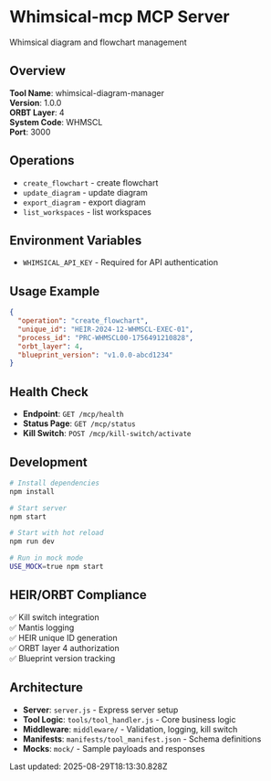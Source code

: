 # Whimsical-mcp MCP Server

Whimsical diagram and flowchart management

## Overview

**Tool Name**: whimsical-diagram-manager  
**Version**: 1.0.0  
**ORBT Layer**: 4  
**System Code**: WHMSCL  
**Port**: 3000

## Operations

- `create_flowchart` - create flowchart
- `update_diagram` - update diagram
- `export_diagram` - export diagram
- `list_workspaces` - list workspaces

## Environment Variables

- `WHIMSICAL_API_KEY` - Required for API authentication

## Usage Example

```json
{
  "operation": "create_flowchart",
  "unique_id": "HEIR-2024-12-WHMSCL-EXEC-01",
  "process_id": "PRC-WHMSCL00-1756491210828",
  "orbt_layer": 4,
  "blueprint_version": "v1.0.0-abcd1234"
}
```

## Health Check

- **Endpoint**: `GET /mcp/health`
- **Status Page**: `GET /mcp/status`
- **Kill Switch**: `POST /mcp/kill-switch/activate`

## Development

```bash
# Install dependencies
npm install

# Start server
npm start

# Start with hot reload
npm run dev

# Run in mock mode
USE_MOCK=true npm start
```

## HEIR/ORBT Compliance

✅ Kill switch integration  
✅ Mantis logging  
✅ HEIR unique ID generation  
✅ ORBT layer 4 authorization  
✅ Blueprint version tracking  

## Architecture

- **Server**: `server.js` - Express server setup
- **Tool Logic**: `tools/tool_handler.js` - Core business logic
- **Middleware**: `middleware/` - Validation, logging, kill switch
- **Manifests**: `manifests/tool_manifest.json` - Schema definitions
- **Mocks**: `mock/` - Sample payloads and responses

Last updated: 2025-08-29T18:13:30.828Z
